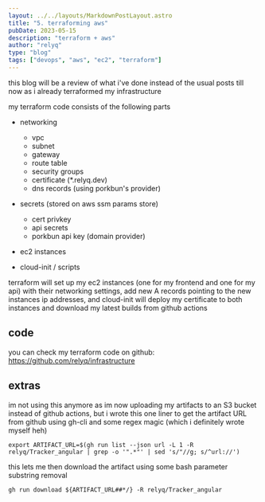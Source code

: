 ```yaml
---
layout: ../../layouts/MarkdownPostLayout.astro
title: "5. terraforming aws"
pubDate: 2023-05-15
description: "terraform + aws"
author: "relyq"
type: "blog"
tags: ["devops", "aws", "ec2", "terraform"]
---
```


this blog will be a review of what i've done instead of the usual posts till now as i already terraformed my infrastructure

my terraform code consists of the following parts

- networking

  - vpc
  - subnet
  - gateway
  - route table
  - security groups
  - certificate (\*.relyq.dev)
  - dns records (using porkbun's provider)

- secrets (stored on aws ssm params store)

  - cert privkey
  - api secrets
  - porkbun api key (domain provider)

- ec2 instances

- cloud-init / scripts

terraform will set up my ec2 instances (one for my frontend and one for my api) with their networking settings, add new A records pointing to the new instances ip addresses, and cloud-init will deploy my certificate to both instances and download my latest builds from github actions

## code

you can check my terraform code on github: https://github.com/relyq/infrastructure

## extras

im not using this anymore as im now uploading my artifacts to an S3 bucket instead of github actions, but i wrote this one liner to get the artifact URL from github using gh-cli and some regex magic (which i definitely wrote myself heh)

`export ARTIFACT_URL=$(gh run list --json url -L 1 -R relyq/Tracker_angular | grep -o '".*"' | sed 's/"//g; s/^url://')`

this lets me then download the artifact using some bash parameter substring removal

`gh run download ${ARTIFACT_URL##*/} -R relyq/Tracker_angular`
